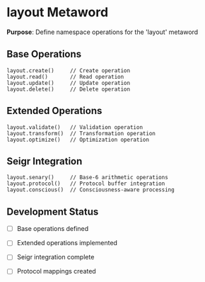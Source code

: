 # layout Metaword

**Purpose**: Define namespace operations for the 'layout' metaword

## Base Operations

```hyphos
layout.create()     // Create operation
layout.read()       // Read operation  
layout.update()     // Update operation
layout.delete()     // Delete operation
```

## Extended Operations

```hyphos
layout.validate()   // Validation operation
layout.transform()  // Transformation operation
layout.optimize()   // Optimization operation
```

## Seigr Integration

```hyphos
layout.senary()     // Base-6 arithmetic operations
layout.protocol()   // Protocol buffer integration
layout.conscious()  // Consciousness-aware processing
```

## Development Status

- [ ] Base operations defined
- [ ] Extended operations implemented  
- [ ] Seigr integration complete
- [ ] Protocol mappings created

